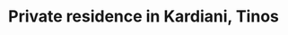 ---
layout: project.hbs
key: private-residence-in-kardiani
title: Private residence in Kardiani, Tinos
category: Residential
og: true
description:
- in progress
photos:
- "main.jpg"

---